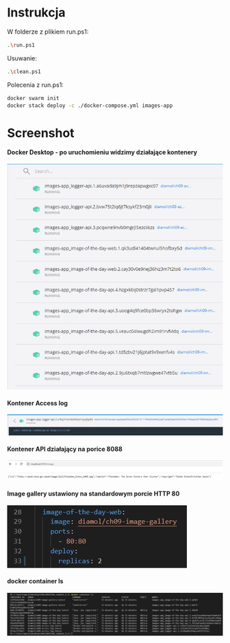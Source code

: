 # Instrukcja
W folderze z plikiem run.ps1:
```sh
.\run.ps1
```
Usuwanie:
```sh
.\clean.ps1  
``` 

Polecenia z run.ps1:
```sh
docker swarm init
docker stack deploy -c ./docker-compose.yml images-app
``` 

# Screenshot
#### Docker Desktop - po uruchomieniu widzimy działające kontenery
![](images/docker_desktop_all_containers_running.jpg)
#### Kontener Access log 
![](images/logs.jpg)
#### Kontener API działający na porice 8088
![](images/api_browser.jpg)
#### Image gallery ustawiony na standardowym porcie HTTP 80
![](images/gallery.jpg)
#### docker container ls
![](images/container_ls.jpg)